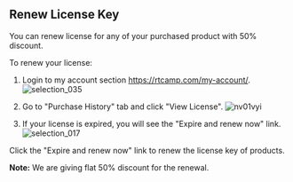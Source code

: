 ##  Renew License Key

You can renew license for any of your purchased product with 50% discount.

To renew your license:

1. Login to my account section https://rtcamp.com/my-account/.
![selection_035](https://cloud.githubusercontent.com/assets/1140051/7652319/0b833766-fb29-11e4-914f-d7eda8a13fa1.png)

2. Go to "Purchase History" tab and click "View License".
![nv01vyi](https://cloud.githubusercontent.com/assets/1140051/7652331/36202c2c-fb29-11e4-8af6-3fe8c524b02e.png)

3. If your license is expired, you will see the "Expire and renew now" link.
![selection_017](https://cloud.githubusercontent.com/assets/1140051/7652324/1bd0154e-fb29-11e4-8699-ce7487104076.png)

Click the "Expire and renew now" link to renew the license key of products.



**Note:** We are giving flat 50% discount for the renewal.

